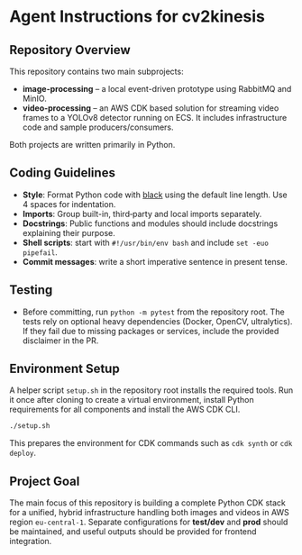 # Agent Instructions for cv2kinesis

## Repository Overview
This repository contains two main subprojects:

- **image-processing** – a local event-driven prototype using RabbitMQ and MinIO.
- **video-processing** – an AWS CDK based solution for streaming video frames to a YOLOv8 detector running on ECS. It includes infrastructure code and sample producers/consumers.

Both projects are written primarily in Python.

## Coding Guidelines
- **Style**: Format Python code with [black](https://black.readthedocs.io/en/stable/) using the default line length. Use 4 spaces for indentation.
- **Imports**: Group built-in, third‑party and local imports separately.
- **Docstrings**: Public functions and modules should include docstrings explaining their purpose.
- **Shell scripts**: start with `#!/usr/bin/env bash` and include `set -euo pipefail`.
- **Commit messages**: write a short imperative sentence in present tense.

## Testing
- Before committing, run `python -m pytest` from the repository root. The tests rely on optional heavy dependencies (Docker, OpenCV, ultralytics). If they fail due to missing packages or services, include the provided disclaimer in the PR.

## Environment Setup
A helper script `setup.sh` in the repository root installs the required tools. Run it once after cloning to create a virtual environment, install Python requirements for all components and install the AWS CDK CLI.

```bash
./setup.sh
```

This prepares the environment for CDK commands such as `cdk synth` or `cdk deploy`.

## Project Goal
The main focus of this repository is building a complete Python CDK stack for a unified, hybrid infrastructure handling both images and videos in AWS region `eu-central-1`. Separate configurations for **test/dev** and **prod** should be maintained, and useful outputs should be provided for frontend integration.

